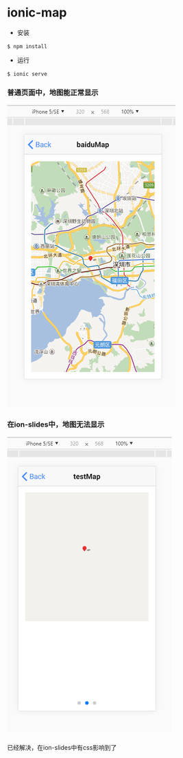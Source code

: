 # ionic-map

* 安装
```
$ npm install 
```
* 运行
```
$ ionic serve
```

### 普通页面中，地图能正常显示
![image](https://raw.githubusercontent.com/cginx/ionic-baiduMap/master/issues/img/normal.png)
### 在ion-slides中，地图无法显示
![image](https://raw.githubusercontent.com/cginx/ionic-baiduMap/master/issues/img/wrong.png)

###
已经解决，在ion-slides中有css影响到了

